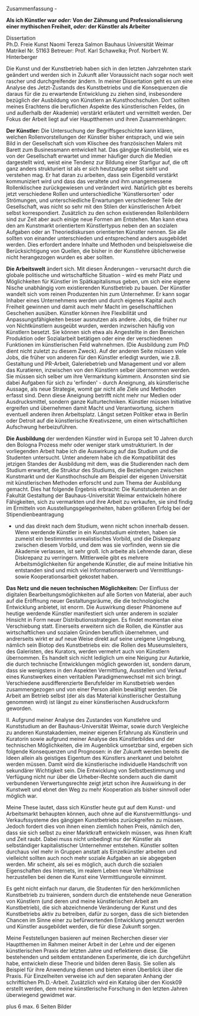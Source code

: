Zusammenfassung - 

**Als ich Künstler war *oder:* Von der Zähmung und Professionalisierung einer mythischen Freiheit, *oder:* der Künstler als Arbeiter**  


Dissertation  
Ph.D. Freie Kunst
Naomi Tereza Salmon
Bauhaus Universität Weimar
Matrikel Nr. 51163
Betreuer: Prof. Karl Schawelka; Prof. Norbert W. Hinterberger  


Die Kunst und der Kunstbetrieb haben sich in den letzten Jahrzehnten stark geändert und werden sich in Zukunft aller Voraussicht nach sogar noch weit rascher 
und durchgreifender ändern. In meiner Dissertation geht es um eine Analyse des Jetzt-Zustands des Kunstbetriebs und die Konsequenzen die daraus für die zu erwartende 
Entwicklung zu ziehen sind, insbesondere bezüglich der Ausbildung von Künstlern an Kunsthochschulen. Dort sollten meines Erachtens die beruflichen Aspekte des 
künstlerischen Feldes, (in und außerhalb der Akademie) verstärkt erläutert und vermittelt werden. Der Fokus der Arbeit liegt auf vier Hauptthemen und ihren Zusammenhängen:    


**Der Künstler:** Die Untersuchung der Begriffsgeschichte kann klären, welchen Rollenvorstellungen der Künstler bisher entsprach, und wie sein Bild in der Gesellschaft 
sich vom Klischee des französischen Malers mit Barett zum Businessmann entwickelt hat. Das gängige Künstlerbild, wie es von der Gesellschaft erwartet und immer häufiger 
durch die Medien dargestellt wird, weist eine Tendenz zur Bildung einer Starfigur auf, die oft ganz anders strukturiert ist als er sich heutzutage selbst sieht und verstehen 
mag. Er hat daran zu arbeiten, dass sein Eigenbild verstärkt kommuniziert wird und dass das veraltete und ihm unangemessene Rollenklischee zurückgewiesen und verändert wird. 
Natürlich gibt es bereits jetzt verschiedene Rollen und unterschiedliche 'Künstlersorten' oder Strömungen, und unterschiedliche Erwartungen verschiedener Teile der Gesellschaft, 
was nicht so sehr mit den Stilen der künstlerischen Arbeit selbst korrespondiert. Zusätzlich zu den schon existierenden Rollenbildern sind zur Zeit aber auch einige neue Formen 
am Entstehen. Man kann etwa den am Kunstmarkt orientiertem Künstlertypus neben den an sozialen Aufgaben oder an Theoriediskursen orientierten Künstler nennen. Sie alle sollten 
von einander unterschieden und entsprechend anders ausgebildet werden. Dies erfordert andere Inhalte und Methoden und beispielsweise die Berücksichtigung von Quellen, die 
bisher in der Kunstlehre üblicherweise nicht herangezogen wurden es aber sollten.   


**Die Arbeitswelt** ändert sich. Mit diesen Änderungen – verursacht durch die globale politische und wirtschaftliche Situation - wird es mehr Platz und Möglichkeiten für 
Künstler im Spätkapitalismus geben, um sich eine eigene Nische unabhängig vom existierenden Kunstbetrieb zu bauen. Der Künstler wandelt sich vom reinen Produzenten hin 
zum Unternehmer. Er kann sogar Inhaber eines Unternehmens werden und durch eigenes Kapital auch Freiheit gewinnen und damit auch mehr Macht im gesellschaftlichen Geschehen 
ausüben. Künstler können ihre Flexibilität und Anpassungsfähigkeiten besser ausnutzen als andere. Jobs, die früher nur von Nichtkünstlern ausgeübt wurden, werden inzwischen 
häufig von Künstlern besetzt. Sie können sich etwa als Angestellte in den Bereichen Produktion oder Sozialarbeit betätigen oder eine der verschiedenen Funktionen im 
künstlerischen Feld wahrnehmen. (Die Ausbildung zum PhD dient nicht zuletzt zu diesem Zweck). Auf der anderen Seite müssen viele Jobs, die früher von anderen für den Künstler 
erledigt wurden, wie z.B. Gestaltung und PR-Arbeit, Galeriebetrieb und Management und vor allem das Kuratieren, inzwischen von den Künstlern selber übernommen werden. Sie müssen 
sich selber um ihre Vermarktung kümmern. Ansonsten sind sie dabei Aufgaben für sich zu 'erfinden' - durch Aneignung, als künstlerische Aussage, als neue Strategie, womit gar 
nicht alle Ziele und Methoden erfasst sind. Denn diese Aneignung betrifft nicht mehr nur Medien oder Ausdrucksmittel, sondern ganze Kulturtechniken. Künstler müssen Initiative 
ergreifen und übernehmen damit Macht und Verantwortung, sichern eventuell anderen ihren Arbeitsplatz. Längst setzen Politiker etwa in Berlin oder Detroit auf die künstlerische 
Kreativszene, um einen wirtschaftlichen Aufschwung herbeizuführen.  
  

**Die Ausbildung**  der werdenden Künstler wird in Europa seit 10 Jahren durch den Bologna Prozess mehr oder weniger stark umstrukturiert. In der vorliegenden Arbeit habe ich 
die Auswirkung auf das Studium und die Studenten untersucht. Unter anderem habe ich die Kompatibilität des jetzigen Standes der Ausbildung mit dem, was die Studierenden nach 
dem Studium erwartet, die Struktur des Studiums, die Beziehungen zwischen Kunstmarkt und der Kunsthochschule am Beispiel der eigenen Universität mit künstlerischen Methoden 
erforscht und zum Thema der Ausbildung gemacht. Dies hat folgende Ergebnis erbracht: Die Kunststudenten an der Fakultät Gestaltung  der Bauhaus-Universität Weimar entwickeln 
höhere Fähigkeiten, sich zu vermarkten und ihre Arbeit zu verkaufen, sie sind findig im Ermitteln von Ausstellungsgelegenheiten, haben größeren Erfolg bei der Stipendienbeantragung 
- und das direkt nach dem Studium, wenn nicht schon innerhalb dessen. Wenn werdende Künstler in ein Kunststudium eintreten, haben sie zumeist ein bestimmtes unrealistisches Vorbild, 
und die Diskrepanz zwischen diesem Vorbild, und dem was sie vorfinden, wenn sie die Akademie verlassen, ist sehr groß. Ich arbeite als Lehrende daran, diese Diskrepanz zu verringern.
Mittlerweile gibt es mehrere Arbeitsmöglichkeiten für angehende Künstler, die auf meine Initiative hin entstanden sind und mich viel Informationserwerb und Vermittlungs- 
sowie Kooperationsarbeit gekostet haben.  
  

**Das Netz und die neuen technischen Möglichkeiten:** Der Einfluss der digitalen Bearbeitungsmöglichkeiten auf alle Sorten von Material, aber auch auf die Eröffnung neuer 
Gestaltungsräume, die die technologische Entwicklung anbietet, ist enorm. Die Auswirkung dieser Phänomene auf heutige werdende Künstler manifestiert sich unter anderem in 
sozialer Hinsicht in Form neuer Distributionsstrategien. Es findet momentan eine Verschiebung statt. Einerseits erweitern sich die Rollen, die Künstler aus wirtschaftlichen 
und sozialen Gründen beruflich übernehmen, und andrerseits wirkt er auf neue Weise direkt auf seine ureigene Umgebung, nämlich sein Biotop des Kunstbetriebs ein: die Rollen 
des Museumsleiters, des Galeristen, des Kurators, werden vermehrt auch von Künstlern übernommen. Es handelt sich nicht lediglich um eine Neigung zur Autarkie, die durch technische 
Entwicklungen möglich geworden ist, sondern darum, dass sie wenigstens in den Aspekten Vermittlung, Ausstellen und Verkauf eines Kunstwerkes einen veritablen Paradigmenwechsel mit 
sich bringt. Verschiedene ausdifferenzierte Berufsfelder im Kunstbetrieb werden zusammengezogen und von einer Person allein bewältigt werden. Die Arbeit am Betrieb selbst (der als 
das Material künstlerischer Gestaltung genommen wird) ist längst zu einer künstlerischen Ausdrucksform geworden.  


II. Aufgrund meiner Analyse des Zustandes von Kunstlehre und Kunststudium an der Bauhaus-Universität Weimar, sowie durch Vergleiche zu anderen Kunstakademien, meiner eigenen Erfahrung 
als Künstlerin und Kuratorin sowie aufgrund meiner Analyse des Künstlerbildes und der technischen Möglichkeiten, die im Augenblick umsetzbar sind, ergeben sich folgende Konsequenzen und 
Prognosen: in der Zukunft werden bereits die Ideen allein als geistiges Eigentum des Künstlers anerkannt und belohnt werden müssen. Damit wird die künstlerische individuelle Handschrift 
von sekundärer Wichtigkeit sein. Die Entwicklung von Selbstbestimmung und Verfügung nicht nur über die Urheber-Rechte sondern auch die damit verbundenen Verwertungsrechte zeigt jetzt schon 
ihre Auswirkung in der Kunstwelt und ebnet den Weg zu mehr Kooperation als bisher sinnvoll oder möglich war.  


Meine These lautet, dass sich Künstler heute gut auf dem Kunst- und Arbeitsmarkt behaupten können, auch ohne auf die Kunstvermittlungs- und Verkaufssysteme des gängigen Kunstbetriebs 
zurückgreifen zu müssen. Jedoch fordert dies von ihnen einen ziemlich hohen Preis, nämlich den, dass sie sich selbst zu einer Marktkraft entwickeln müssen, was ihnen Kraft und Zeit raubt. 
Dabei muss nicht unbedingt nur der Künstler als selbständiger kapitalistischer Unternehmer entstehen. Künstler sollten durchaus viel mehr in Gruppen anstatt als Einzelkünstler arbeiten und 
vielleicht sollten auch noch mehr soziale Aufgaben an sie abgegeben werden. Mir scheint, als sei es möglich, auch durch die sozialen Eigenschaften des Internets, im realem Leben neue 
Verhältnisse herzustellen bei denen die Kunst eine Vermittlungsrolle einnimmt.  
 

Es geht nicht einfach nur darum, die Studenten für den herkömmlichen Kunstbetrieb zu trainieren, sondern durch die entstehende neue Generation von Künstlern (und deren und meine künstlerischen 
Arbeit am Kunstbetrieb), die sich abzeichnende Veränderung der Kunst und des Kunstbetriebs aktiv zu betreiben, dafür zu sorgen, dass die sich bietenden Chancen im Sinne einer zu befürwortenden 
Entwicklung genutzt werden und Künstler ausgebildet werden, die für diese Zukunft sorgen.  


Meine Feststellungen basieren auf meinen Recherchen dieser vier Hauptthemen im Rahmen meiner Arbeit in der Lehre und der eigenen künstlerischen Praxis der letzten Jahre und reflektieren diese. 
Die bestehenden und seitdem entstandenen Experimente, die ich durchgeführt habe, entwickeln diese Theorie und bilden deren Basis. Sie sollen als Beispiel für ihre Anwendung dienen und bieten 
einen Überblick über die Praxis. Für Einzelheiten verweise ich auf den separaten Anhang der schriftlichen Ph.D.-Arbeit. Zusätzlich wird ein Katalog über den Kiosk09 erstellt werden, dem meine 
künstlerische Forschung in den letzten Jahren überwiegend gewidmet war. 


 


plus 6 max. 6 Seiten Bilder
